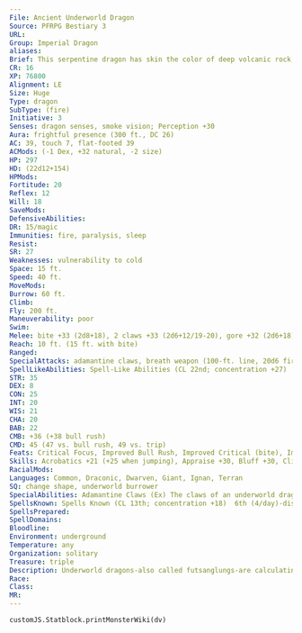 ```yaml
---
File: Ancient Underworld Dragon
Source: PFRPG Bestiary 3
URL: 
Group: Imperial Dragon
aliases: 
Brief: This serpentine dragon has skin the color of deep volcanic rock, enormous claws, and jagged, stonelike horns and scales.
CR: 16
XP: 76800
Alignment: LE
Size: Huge
Type: dragon
SubType: (fire)
Initiative: 3
Senses: dragon senses, smoke vision; Perception +30
Aura: frightful presence (300 ft., DC 26)
AC: 39, touch 7, flat-footed 39
ACMods: (-1 Dex, +32 natural, -2 size)
HP: 297
HD: (22d12+154)
HPMods: 
Fortitude: 20
Reflex: 12
Will: 18
SaveMods: 
DefensiveAbilities: 
DR: 15/magic
Immunities: fire, paralysis, sleep
Resist: 
SR: 27
Weaknesses: vulnerability to cold
Space: 15 ft.
Speed: 40 ft.
MoveMods: 
Burrow: 60 ft.
Climb: 
Fly: 200 ft.
Maneuverability: poor
Swim: 
Melee: bite +33 (2d8+18), 2 claws +33 (2d6+12/19-20), gore +32 (2d6+18), tail slap +27 (2d6+18)
Reach: 10 ft. (15 ft. with bite)
Ranged: 
SpecialAttacks: adamantine claws, breath weapon (100-ft. line, 20d6 fire damage, DC 28), crush (DC 28, 2d8+12)
SpellLikeAbilities: Spell-Like Abilities (CL 22nd; concentration +27)  At Will-repel metal or stone, soften earth and stone, spike stones (DC 19), stone shape, wall of stone
STR: 35
DEX: 8
CON: 25
INT: 20
WIS: 21
CHA: 20
BAB: 22
CMB: +36 (+38 bull rush)
CMD: 45 (47 vs. bull rush, 49 vs. trip)
Feats: Critical Focus, Improved Bull Rush, Improved Critical (bite), Improved Critical (claw), Improved Initiative, Improved Natural Armor, Lunge, Power Attack, Skill Focus (Stealth), Weapon Focus (bite), Weapon Focus (claw)
Skills: Acrobatics +21 (+25 when jumping), Appraise +30, Bluff +30, Climb +37, Fly +16, Intimidate +30, Knowledge (dungeoneering) +30, Knowledge (geography) +30, Knowledge (planes) +30, Perception +30, Stealth +22
RacialMods: 
Languages: Common, Draconic, Dwarven, Giant, Ignan, Terran
SQ: change shape, underworld burrower
SpecialAbilities: Adamantine Claws (Ex) The claws of an underworld dragon are made of adamantine, and have the qualities of a weapon made from that material.  Change Shape (Su) A young or older underworld dragon can assume any humanoid form three times per day as if using polymorph.  Lava Eruption (Su) As a full-round action, a great wyrm underworld dragon can burrow through the ground up to twice its burrow speed. At the end of that movement, if the underworld dragon has use of its breath weapon, it can emerge from the ground spouting lava in a 30-foot-radius burst, dealing damage as the breath weapon.  Smoke Vision (Ex) A very young and older underworld dragon can see perfectly in smoky conditions (such as those created by pyrotechnics).  Underworld Burrower (Ex) An adult underworld dragon gains a 10-foot bonus to its burrow speed. When the underworld dragon becomes old and every two age categories thereafter, its burrow speed increases by an additional 10 feet.
SpellsKnown: Spells Known (CL 13th; concentration +18)  6th (4/day)-disintegrate (DC 21), flesh to stone (DC 21)  5th (7/day)-passwall, transmute rock to mud, waves of fatigue  4th (7/day)-enervation, shout (DC 19), solid fog, stone shape  3rd (7/day)-displacement, fireball (DC 18), protection from good, rage, slow  2nd (7/day)-acid arrow, daze monster (DC 17), flaming sphere (DC 17), scorching ray  1st (8/day)-burning hands (DC 16), cause fear (DC 16) magic missile, ray of enfeeblement (DC 16), true strike  0 (at will)-acid splash, bleed (DC 15), detect magic, flare (DC 15), ghost sound, mage hand, read magic, resistance, touch of fatigue (DC 15)
SpellsPrepared: 
SpellDomains: 
Bloodline: 
Environment: underground
Temperature: any
Organization: solitary
Treasure: triple
Description: Underworld dragons-also called futsanglungs-are calculating, greedy creatures that carve great labyrinthine tunnels beneath the world, defending their hidden treasures. Preferring the earth to the heavens, they channel the fires of the world's core within their twisting, stonelike bodies and through flaming breath hot enough to turn granite into slag.
Race: 
Class: 
MR: 
---
```

```dataviewjs
customJS.Statblock.printMonsterWiki(dv)
```
